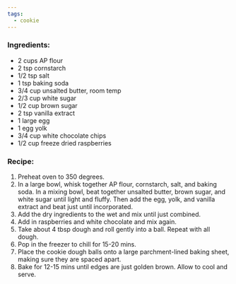 ```yaml
---
tags:
  - cookie
---
```

### Ingredients:
- 2 cups AP flour 
- 2 tsp cornstarch
- 1/2 tsp salt
- 1 tsp baking soda
- 3/4 cup unsalted butter, room temp
- 2/3 cup white sugar
- 1/2 cup brown sugar
- 2 tsp vanilla extract
- 1 large egg
- 1 egg yolk
- 3/4 cup white chocolate chips 
- 1/2 cup freeze dried raspberries

### Recipe:
1. Preheat oven to 350 degrees. 
2. In a large bowl, whisk together AP flour, cornstarch, salt, and baking soda. In a mixing bowl, beat together unsalted butter, brown sugar, and white sugar until light and fluffy. Then add the egg, yolk, and vanilla extract and beat just until incorporated. 
3. Add the dry ingredients to the wet and mix until just combined. 
4. Add in raspberries and white chocolate and mix again. 
5. Take about 4 tbsp dough and roll gently into a ball. Repeat with all dough. 
6. Pop in the freezer to chill for 15-20 mins. 
7. Place the cookie dough balls onto a large parchment-lined baking sheet, making sure they are spaced apart. 
8. Bake for 12-15 mins until edges are just golden brown. Allow to cool and serve. 